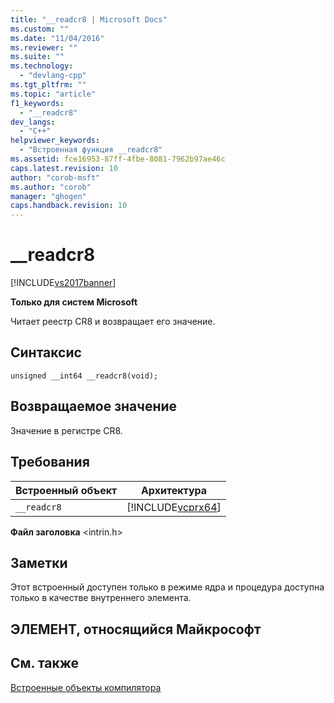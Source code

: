```yaml
---
title: "__readcr8 | Microsoft Docs"
ms.custom: ""
ms.date: "11/04/2016"
ms.reviewer: ""
ms.suite: ""
ms.technology: 
  - "devlang-cpp"
ms.tgt_pltfrm: ""
ms.topic: "article"
f1_keywords: 
  - "__readcr8"
dev_langs: 
  - "C++"
helpviewer_keywords: 
  - "Встроенная функция __readcr8"
ms.assetid: fce16953-87ff-4fbe-8081-7962b97ae46c
caps.latest.revision: 10
author: "corob-msft"
ms.author: "corob"
manager: "ghogen"
caps.handback.revision: 10
---
```

# __readcr8
[!INCLUDE[vs2017banner](../assembler/inline/includes/vs2017banner.md)]

**Только для систем Microsoft**  
  
 Читает реестр CR8 и возвращает его значение.  
  
## Синтаксис  
  
```  
unsigned __int64 __readcr8(void);  
```  
  
## Возвращаемое значение  
 Значение в регистре CR8.  
  
## Требования  
  
|Встроенный объект|Архитектура|  
|-----------------------|-----------------|  
|`__readcr8`|[!INCLUDE[vcprx64](../Token/vcprx64_md.md)]|  
  
 **Файл заголовка** \<intrin.h\>  
  
## Заметки  
 Этот встроенный доступен только в режиме ядра и процедура доступна только в качестве внутреннего элемента.  
  
## ЭЛЕМЕНТ, относящийся Майкрософт  
  
## См. также  
 [Встроенные объекты компилятора](../intrinsics/compiler-intrinsics.md)